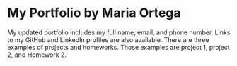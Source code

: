 # My Portfolio by Maria Ortega

My updated portfolio includes my full name, email, and phone number.
Links to my GitHub and LinkedIn profiles are also available. 
There are three examples of projects and homeworks. Those examples are project 1, project 2, and Homework 2.


